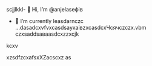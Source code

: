 scjjlkkl- 👋 Hi, I’m @anjelaseфів
- 🌱 I’m currently leasdarnczc ...dasadcxvfvxcasdsaукаівzxcasdcxЧсячсzczx.vbm
czxsaddsaваasdcxzzxcjk
<!---XCVczxcasdsadcxvbvnsfdxcvфівівіsdsxcxфвфчсмaszxczxcxzd
anjelase/anjelase is a ✨счм speсsdaчмasdsdciasdal ✨ repository because its `README.msd` (tasdasdasdhis file) appearsa on your GitHub profilфівe.
You can click txbnhe Preview link to dtake a lookasdascxz at your changes.dasvcvdf
--->kcxv
xzsdfzcxafsxXZacscxz
as
